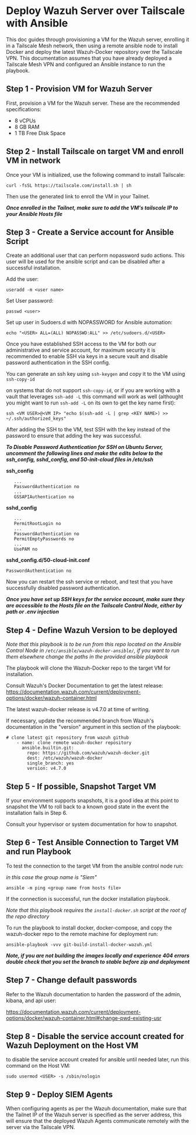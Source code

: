
# Deploy Wazuh Server over Tailscale with Ansible

This doc guides through provisioning a VM for the Wazuh server, enrolling it in a Tailscale Mesh network, then using a remote ansible node to install Docker and deploy the latest Wazuh-Docker repository over the Tailscale VPN. This documentation assumes that you have already deployed a Tailscale Mesh VPN and configured an Ansible instance to run the playbook.

## Step 1 - Provision VM for Wazuh Server

First, provision a VM for the Wazuh server. These are the recommended specifications:

- 8 vCPUs
- 8 GB RAM
- 1 TB Free Disk Space

## Step 2 - Install Tailscale on target VM and enroll VM in network

Once your VM is initialized, use the following command to install Tailscale:

`curl -fsSL https://tailscale.com/install.sh | sh`

Then use the generated link to enroll the VM in your Tailnet.

***Once enrolled in the Tailnet, make sure to add the VM's tailscale IP to your Ansible Hosts file***

## Step 3 - Create a Service account for Ansible Script

Create an additional user that can perform nopassword sudo actions. This user will be used for the ansible script and can be disabled after a successful installation.

Add the user:

```
useradd -m <user name>
```

Set User password:

```
passwd <user>
```

Set up user in Sudoers.d with NOPASSWORD for Ansible automation:

```
echo "<USER> ALL=(ALL) NOPASSWD:ALL" >> /etc/sudoers.d/<USER>
```

Once you have established SSH access to the VM for both our administrative and service account, for maximum security it is recommended to enable SSH via keys in a secure vault and disable password authentication in the SSH config.

You can generate an ssh key using `ssh-keygen` and copy it to the VM using `ssh-copy-id`

on systems that do not support `ssh-copy-id`, or if you are working with a vault that leverages `ssh-add -L` this command will work as well (althought you might want to run `ssh-add -L` on its own to get the key name first):

```
ssh <VM USER>@<VM IP> "echo $(ssh-add -L | grep <KEY NAME>) >> ~/.ssh/authorized_keys"
```

After adding the SSH to the VM, test SSH with the key instead of the password to ensure that adding the key was successful.

***To Disable Password Authentication for SSH on Ubuntu Server, uncomment the following lines and make the edits below to the ssh_config, sshd_config, and 50-init-cloud files in /etc/ssh***

**ssh_config**

```
   ...
   PasswordAuthentication no
   ...
   GSSAPIAuthentication no
```

**sshd_config**

```
   ...
   PermitRootLogin no
   ...
   PasswordAuthentication no
   PermitEmptyPasswords no
   ...
   UsePAM no
```

**sshd_config.d/50-cloud-init.conf** 

```
PasswordAuthentication no
```

Now you can restart the ssh service or reboot, and test that you have successfully disabled password authentication. 

***Once you have set up SSH keys for the service account, make sure they are accessible to the Hosts file on the Tailscale Control Node, either by path or .env injection***
## Step 4 - Define Wazuh Version to be deployed

*Note that this playbook is to be run from this repo located on the Ansible Control Node in `/etc/ansible/wazuh-docker-ansible/`, if you want to run them elsewhere change the paths in the provided ansible playbook*

The playbook will clone the Wazuh-Docker repo to the target VM for installation. 

Consult Wazuh's Docker Documentation to get the latest release: https://documentation.wazuh.com/current/deployment-options/docker/wazuh-container.html

The latest wazuh-docker release is v4.7.0 at time of writing.

If necessary, update the recommended branch from Wazuh's documentation in the "version" argument in this section of the playbook:

```
# clone latest git repository from wazuh github
    - name: clone remote wazuh-docker repository
      ansible.builtin.git:
        repo: https://github.com/wazuh/wazuh-docker.git
        dest: /etc/wazuh/wazuh-docker
        single_branch: yes
        version: v4.7.0
```
## Step 5 - If possible, Snapshot Target VM 

If your environment supports snapshots, it is a good idea at this point to snapshot the VM to roll back to a known good state in the event the installation fails in Step 6.

Consult your hypervisor or system documentation for how to snapshot.
## Step 6 - Test Ansible Connection to Target VM and run Playbook

To test the connection to the target VM from the ansible control node run:

*in this case the group name is "Siem"*

```
ansible -m ping <group name from hosts file>
```

If the connection is successful, run the docker installation playbook.

*Note that this playbook requires the `install-docker.sh` script at the root of the repo directory*

To run the playbook to install docker, docker-compose, and copy the wazuh-docker repo to the remote machine for deployment run:

```
ansible-playbook -vvv git-build-install-docker-wazuh.yml
```

***Note, if you are not building the images locally and experience 404 errors double check that you set the branch to stable before zip and deployment***

## Step 7 - Change default passwords

Refer to the Wazuh documentation to harden the password of the admin, kibana, and api user:

https://documentation.wazuh.com/current/deployment-options/docker/wazuh-container.html#change-pwd-existing-usr
## Step 8 - Disable the service account created for Wazuh Deployment on the Host VM

to disable the service account created for ansible until needed later, run this command on the Host VM:

```
sudo usermod <USER> -s /sbin/nologin
```

## Step 9 - Deploy SIEM Agents

When configuring agents as per the Wazuh documentation, make sure that the Tailnet IP of the Wazuh server is specified as the server address, this will ensure that the deployed Wazuh Agents communicate remotely with the server via the Tailscale VPN.

